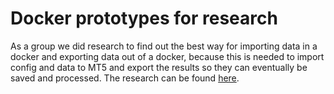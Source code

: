 # Docker prototypes for research
As a group we did research to find out the best way for importing data in a docker and exporting data out of a docker, because this is needed to import config and data to MT5 and export the results so they can eventually be saved and processed. The research can be found [here](https://github.com/S-A-RB05/.github/blob/main/Research/Docker%20data%20import%20and%20extraction.pdf).
